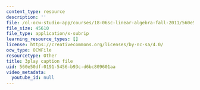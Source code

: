 ```yaml
---
content_type: resource
description: ''
file: /ol-ocw-studio-app/courses/18-06sc-linear-algebra-fall-2011/560e50df01915456b93cd6bc809601aa_Go2aLo7ZOlU.vtt
file_size: 45610
file_type: application/x-subrip
learning_resource_types: []
license: https://creativecommons.org/licenses/by-nc-sa/4.0/
ocw_type: OCWFile
resourcetype: Other
title: 3play caption file
uid: 560e50df-0191-5456-b93c-d6bc809601aa
video_metadata:
  youtube_id: null
---
```

